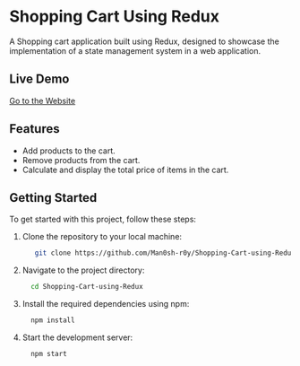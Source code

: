 # Shopping Cart Using Redux

A Shopping cart application built using Redux, designed to showcase the implementation of a state management system in a web application.

## Live Demo
[Go to the Website](https://shopping-cart-by-manash.vercel.app/)

## Features

- Add products to the cart.
- Remove products from the cart.
- Calculate and display the total price of items in the cart.

## Getting Started

To get started with this project, follow these steps:

1. Clone the repository to your local machine:
    ```bash
       git clone https://github.com/Man0sh-r0y/Shopping-Cart-using-Redux.git
     ```
     
1. Navigate to the project directory:
    ```bash
      cd Shopping-Cart-using-Redux
    ```
    
1. Install the required dependencies using npm:
     ```bash
       npm install
     ```
     
1. Start the development server:
     ```bash
       npm start
     ```

